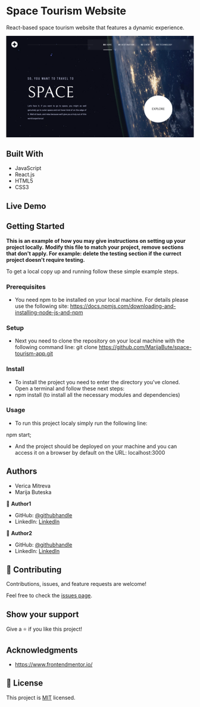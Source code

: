 # Space Tourism Website

React-based space tourism website that features a dynamic experience.

![screenshot](./src/components/assets/app_desktop_screenshot.png)

<!-- DESCRIPTION OF THE PROJECT -->

## Built With

- JavaScript
- React.js
- HTML5
- CSS3

## Live Demo

<!-- [Live Demo Link](https://ecommerce-product-page-react-project.netlify.app/)  -->

## Getting Started

**This is an example of how you may give instructions on setting up your project locally.**
**Modify this file to match your project, remove sections that don't apply. For example: delete the testing section if the currect project doesn't require testing.**


To get a local copy up and running follow these simple example steps.

### Prerequisites

* You need npm to be installed on your local machine. For details please use the following site: 
https://docs.npmjs.com/downloading-and-installing-node-js-and-npm

### Setup

* Next you need to clone the repository on your local machine with the following command line:
git clone https://github.com/MarijaBute/space-tourism-app.git

### Install

* To install the project you need to enter the directory you've cloned. Open a terminal and follow these next steps:
* npm install (to install all the necessary modules and dependencies)

### Usage

* To run this project localy simply run the following line:

npm start;

* And the project should be deployed on your machine and you can access it on a browser by default on the URL: localhost:3000

## Authors

- Verica Mitreva
- Marija Buteska

👤 **Author1**

- GitHub: [@githubhandle](https://github.com/vericamitreva)
- LinkedIn: [LinkedIn](https://www.linkedin.com/in/vericamitreva)

👤 **Author2**

- GitHub: [@githubhandle](https://github.com/MarijaBute)
- LinkedIn: [LinkedIn](https://www.linkedin.com/in/marija-buteska-458a34263/)

## 🤝 Contributing

Contributions, issues, and feature requests are welcome!

Feel free to check the [issues page](issues/).

## Show your support

Give a ⭐️ if you like this project!

## Acknowledgments

- https://www.frontendmentor.io/

## 📝 License

This project is [MIT](lic.url) licensed.